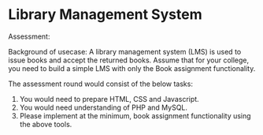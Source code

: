 # Library Management System

Assessment:

Background of usecase: A library management system (LMS) is used to
issue books and accept the returned books. Assume that for your college,
you need to build a simple LMS with only the Book assignment
functionality.

The assessment round would consist of the below tasks:

1. You would need to prepare HTML, CSS and Javascript.
2. You would need understanding of PHP and MySQL.
3. Please implement at the minimum, book assignment functionality using
the above tools.